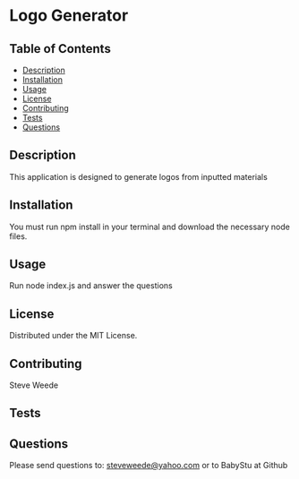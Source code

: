 # Logo Generator

## Table of Contents
- [Description](#description)
- [Installation](#installation)
- [Usage](#usage)
- [License](#license)
- [Contributing](#contributing)
- [Tests](#tests)
- [Questions](#questions)


## Description
This application is designed to generate logos from inputted materials

## Installation
You must run npm install in your terminal and download the necessary node files.

## Usage
Run node index.js and answer the questions 

## License
Distributed under the MIT License.

## Contributing
Steve Weede

## Tests


## Questions
Please send questions to:
steveweede@yahoo.com or to BabyStu at Github

